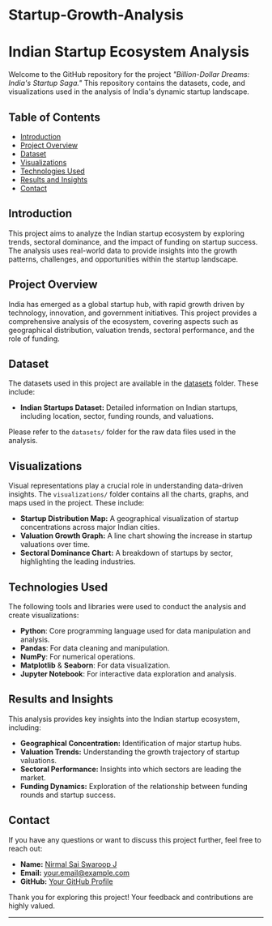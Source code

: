 # Startup-Growth-Analysis

# **Indian Startup Ecosystem Analysis**

Welcome to the GitHub repository for the project *"Billion-Dollar Dreams: India's Startup Saga."* This repository contains the datasets, code, and visualizations used in the analysis of India's dynamic startup landscape.

## **Table of Contents**

- [Introduction](#introduction)
- [Project Overview](#project-overview)
- [Dataset](#dataset)
- [Visualizations](#visualizations)
- [Technologies Used](#technologies-used)
- [Results and Insights](#results-and-insights)
- [Contact](#contact)

## **Introduction**

This project aims to analyze the Indian startup ecosystem by exploring trends, sectoral dominance, and the impact of funding on startup success. The analysis uses real-world data to provide insights into the growth patterns, challenges, and opportunities within the startup landscape.

## **Project Overview**

India has emerged as a global startup hub, with rapid growth driven by technology, innovation, and government initiatives. This project provides a comprehensive analysis of the ecosystem, covering aspects such as geographical distribution, valuation trends, sectoral performance, and the role of funding.

## **Dataset**

The datasets used in this project are available in the [datasets](./datasets) folder. These include:

- **Indian Startups Dataset:** Detailed information on Indian startups, including location, sector, funding rounds, and valuations.

Please refer to the `datasets/` folder for the raw data files used in the analysis.

## **Visualizations**

Visual representations play a crucial role in understanding data-driven insights. The `visualizations/` folder contains all the charts, graphs, and maps used in the project. These include:

- **Startup Distribution Map:** A geographical visualization of startup concentrations across major Indian cities.
- **Valuation Growth Graph:** A line chart showing the increase in startup valuations over time.
- **Sectoral Dominance Chart:** A breakdown of startups by sector, highlighting the leading industries.

## **Technologies Used**

The following tools and libraries were used to conduct the analysis and create visualizations:

- **Python**: Core programming language used for data manipulation and analysis.
- **Pandas**: For data cleaning and manipulation.
- **NumPy**: For numerical operations.
- **Matplotlib** & **Seaborn**: For data visualization.
- **Jupyter Notebook**: For interactive data exploration and analysis.

## **Results and Insights**

This analysis provides key insights into the Indian startup ecosystem, including:
- **Geographical Concentration:** Identification of major startup hubs.
- **Valuation Trends:** Understanding the growth trajectory of startup valuations.
- **Sectoral Performance:** Insights into which sectors are leading the market.
- **Funding Dynamics:** Exploration of the relationship between funding rounds and startup success.

## **Contact**

If you have any questions or want to discuss this project further, feel free to reach out:
- **Name:** [Nirmal Sai Swaroop J](https://www.linkedin.com/in/nirmal-sai-swaroop-janapaneedi-4aa5632a7/)
- **Email:** your.email@example.com
- **GitHub:** [Your GitHub Profile](https://github.com/yourusername)

Thank you for exploring this project! Your feedback and contributions are highly valued.

---

